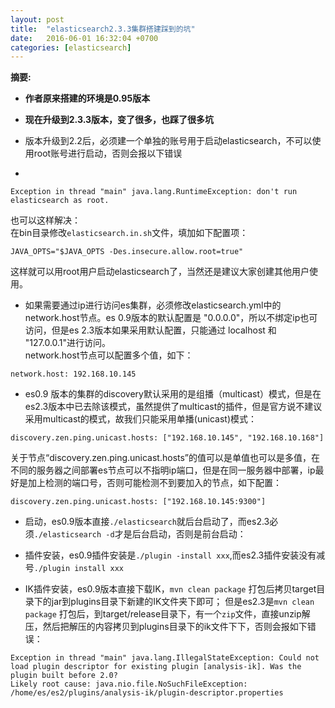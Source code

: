 ```yaml
---
layout: post
title:  "elasticsearch2.3.3集群搭建踩到的坑"
date:   2016-06-01 16:32:04 +0700
categories: [elasticsearch]
---
```

 
**摘要:**  

* **作者原来搭建的环境是0.95版本**
* **现在升级到2.3.3版本，变了很多，也踩了很多坑**

* 版本升级到2.2后，必须建一个单独的账号用于启动elasticsearch，不可以使用root账号进行启动，否则会报以下错误   
*  
```Exception in thread "main" java.lang.RuntimeException: don't run elasticsearch as root.```  

也可以这样解决：  
在bin目录修改`elasticsearch.in.sh`文件，填加如下配置项：  

```JAVA_OPTS="$JAVA_OPTS -Des.insecure.allow.root=true"```  

这样就可以用root用户启动elasticsearch了，当然还是建议大家创建其他用户使用。

* 如果需要通过ip进行访问es集群，必须修改elasticsearch.yml中的network.host节点。es 0.9版本的默认配置是 "0.0.0.0"，所以不绑定ip也可访问，但是es 2.3版本如果采用默认配置，只能通过 localhost 和 "127.0.0.1"进行访问。  
network.host节点可以配置多个值，如下：  
 
```network.host: 192.168.10.145```

* es0.9 版本的集群的discovery默认采用的是组播（multicast）模式，但是在es2.3版本中已去除该模式，虽然提供了multicast的插件，但是官方说不建议采用multicast的模式，故我们只能采用单播(unicast)模式：  

```
discovery.zen.ping.unicast.hosts: ["192.168.10.145", "192.168.10.168"]  
```  

关于节点“discovery.zen.ping.unicast.hosts”的值可以是单值也可以是多值，在不同的服务器之间部署es节点可以不指明ip端口，但是在同一服务器中部署，ip最好是加上检测的端口号，否则可能检测不到要加入的节点，如下配置：  
```
discovery.zen.ping.unicast.hosts: ["192.168.10.145:9300"]
```
 
* 启动，es0.9版本直接`./elasticsearch`就后台启动了，而es2.3必须`./elasticsearch -d`才是后台启动，否则是前台启动：  

* 插件安装，es0.9插件安装是`./plugin -install xxx`,而es2.3插件安装没有减号`./plugin install xxx`

* IK插件安装，es0.9版本直接下载IK，`mvn clean package` 打包后拷贝target目录下的jar到plugins目录下新建的IK文件夹下即可；
  但是es2.3是`mvn clean package` 打包后，到target/release目录下，有一个`zip`文件，直接unzip解压，然后把解压的内容拷贝到plugins目录下的ik文件下下，否则会报如下错误：  

```
Exception in thread "main" java.lang.IllegalStateException: Could not load plugin descriptor for existing plugin [analysis-ik]. Was the plugin built before 2.0?
Likely root cause: java.nio.file.NoSuchFileException: /home/es/es2/plugins/analysis-ik/plugin-descriptor.properties
```